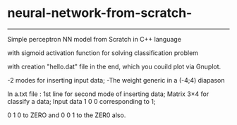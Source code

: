 # neural-network-from-scratch-


******************************************************************************

Simple perceptron NN model from Scratch in C++ language

with sigmoid activation function for solving classification problem 

with creation "hello.dat" file in the end, which you couild plot via Gnuplot.



-2 modes for inserting input data;
-The weight generic in a (-4;4) diapason




In a.txt file : 
1st line for second mode of inserting data;
Matrix 3×4 for classify a data; 
Input data 1 0 0 corresponding to 1;


0 1 0 to ZERO and 0 0 1 to the ZER0 also.

